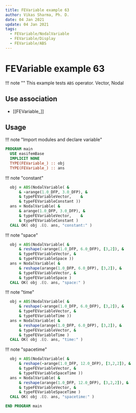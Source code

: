 ```yaml
---
title: FEVariable example 63
author: Vikas Sharma, Ph. D.
date: 04 Jan 2021
update: 04 Jan 2021
tags:
  - FEVariable/NodalVariable
  - FEVariable/Display
  - FEVariable/ABS
---
```


# FEVariable example 63

!!! note ""
    This example tests `ABS` operator. Vector, Nodal

## Use association

- [[FEVariable_]]

## Usage

!!! note "Import modules and declare variable"

```fortran
PROGRAM main
  USE easifemBase
  IMPLICIT NONE
  TYPE(FEVariable_) :: obj
  TYPE(FEVariable_) :: ans
```

!!! note "constant"

```fortran
  obj = ABS(NodalVariable( &
      & -arange(1.0_DFP, 3.0_DFP), &
      & typeFEVariableVector,    &
      & typeFEVariableConstant ))
  ans = NodalVariable( &
      & arange(1.0_DFP, 3.0_DFP), &
      & typeFEVariableVector,    &
      & typeFEVariableConstant )
  CALL OK( obj .EQ. ans, "constant:" )
```

!!! note "space"

```fortran
  obj = ABS(NodalVariable( &
      & reshape(-arange(1.0_DFP, 6.0_DFP), [3,2]), &
      & typeFEVariableVector, &
      & typeFEVariableSpace ))
  ans = NodalVariable( &
      & reshape(arange(1.0_DFP, 6.0_DFP), [3,2]), &
      & typeFEVariableVector, &
      & typeFEVariableSpace )
  CALL OK( obj .EQ. ans, "space:" )
```

!!! note "time"

```fortran
  obj = ABS(NodalVariable( &
      & reshape(-arange(1.0_DFP, 6.0_DFP), [3,2]), &
      & typeFEVariableVector, &
      & typeFEVariableTime ))
  ans = NodalVariable( &
      & reshape(arange(1.0_DFP, 6.0_DFP), [3,2]), &
      & typeFEVariableVector, &
      & typeFEVariableTime )
  CALL OK( obj .EQ. ans, "time:" )
```

!!! note "spacetime"

```fortran
  obj = ABS(NodalVariable( &
      & reshape(-arange(1.0_DFP, 12.0_DFP), [3,2,2]), &
      & typeFEVariableVector, &
      & typeFEVariableSpaceTime ))
  ans = NodalVariable( &
      & reshape(arange(1.0_DFP, 12.0_DFP), [3,2,2]), &
      & typeFEVariableVector, &
      & typeFEVariableSpaceTime )
  CALL OK( obj .EQ. ans, "spacetime:" )
```

```fortran
END PROGRAM main
```
